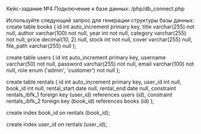 Кейс-задание №4
Подключение к базе данных: /php/db_connect.php


Используйте следующий запрос для генерации структуры базы данных:
create table books
(
    id        int auto_increment
        primary key,
    title     varchar(255)   not null,
    author    varchar(100)   not null,
    year      int            not null,
    category  varchar(255)   not null,
    price     decimal(10, 2) null,
    stock     int            not null,
    cover     varchar(255)   null,
    file_path varchar(255)   null
);

create table users
(
    id       int auto_increment
        primary key,
    username varchar(50)                not null,
    password varchar(255)               not null,
    email    varchar(100)               not null,
    role     enum ('admin', 'customer') not null
);

create table rentals
(
    id           int auto_increment
        primary key,
    user_id      int  null,
    book_id      int  null,
    rental_start date null,
    rental_end   date null,
    constraint rentals_ibfk_1
        foreign key (user_id) references users (id),
    constraint rentals_ibfk_2
        foreign key (book_id) references books (id)
);

create index book_id
    on rentals (book_id);

create index user_id
    on rentals (user_id);
